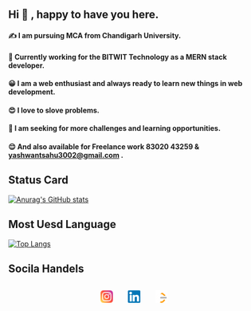 ## Hi :wave: , happy to have you here.

#### :writing_hand: I am pursuing MCA from Chandigarh University.

#### :office: Currently working for the BITWIT Technology as a MERN stack developer.

#### :grinning: I am a web enthusiast and always ready to learn new things in web development.

#### :heart_eyes: I love to slove problems.

#### :monocle_face: I am seeking for more challenges and learning opportunities.

#### 😌 And also available for Freelance work 83020 43259 & yashwantsahu3002@gmail.com .

## Status Card

[![Anurag's GitHub stats](https://github-readme-stats.vercel.app/api?username=YASH1730&theme=dracula)](https://github.com/anuraghazra/github-readme-stats)

## Most Uesd Language

[![Top Langs](https://github-readme-stats.vercel.app/api/top-langs/?username=YASH1730)](https://github.com/anuraghazra/github-readme-stats)


## Socila Handels 
<div style = "display:flex; gap : 30px; flex-direction : row; align-items: center; justify-content : center"> 

<a href="https://www.instagram.com/_yash_3002/"><img src="https://raw.githubusercontent.com/YASH1730/YASH1730/master/images/instagram.svg"  alt="Intagram" width="25px"/></a>


<a href="https://www.linkedin.com/in/yashwant-sahu-4309b8195/"><img src="https://raw.githubusercontent.com/YASH1730/YASH1730/master/images/linkedin.svg"  alt="LinkedIn" width="25px"/></a>

<a href="https://leetcode.com/yashwantsahu3002/"><img src="https://raw.githubusercontent.com/YASH1730/YASH1730/master/images/leetcode.png"  alt="Leetcode" width="25px"/></a>

</div>
